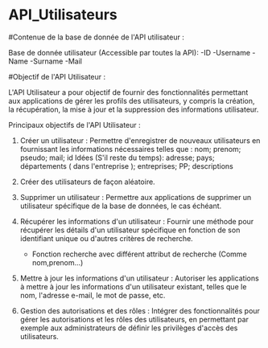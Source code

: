# API_Utilisateurs

#Contenue de la base de donnée de l'API utilisateur : 

Base de donnée utilisateur (Accessible par toutes la API): 
 -ID
 -Username
 -Name
 -Surname
 -Mail

#Objectif de l'API Utilisateur :

L'API Utilisateur a pour objectif de fournir des fonctionnalités permettant aux applications de gérer les profils des utilisateurs, y compris la création, la récupération, la mise à jour et la suppression des informations utilisateur.

Principaux objectifs de l'API Utilisateur :

1. Créer un utilisateur : Permettre d'enregistrer de nouveaux utilisateurs en fournissant les informations nécessaires telles que :
      nom; prenom; pseudo; mail; id
   Idées (S'il reste du temps):
      adresse; pays; départements ( dans l'entreprise ); entreprises; PP; descriptions
   
3. Créer des utilisateurs de façon aléatoire.

4. Supprimer un utilisateur : Permettre aux applications de supprimer un utilisateur spécifique de la base de données, le cas échéant.
   
5. Récupérer les informations d'un utilisateur : Fournir une méthode pour récupérer les détails d'un utilisateur spécifique en fonction de son identifiant unique ou d'autres critères de recherche.
      - Fonction recherche avec différent attribut de recherche (Comme nom,prenom...)

7. Mettre à jour les informations d'un utilisateur : Autoriser les applications à mettre à jour les informations d'un utilisateur existant, telles que le nom, l'adresse e-mail, le mot de passe, etc.

8. Gestion des autorisations et des rôles : Intégrer des fonctionnalités pour gérer les autorisations et les rôles des utilisateurs, en permettant par exemple aux administrateurs de définir les privilèges d'accès des utilisateurs.
